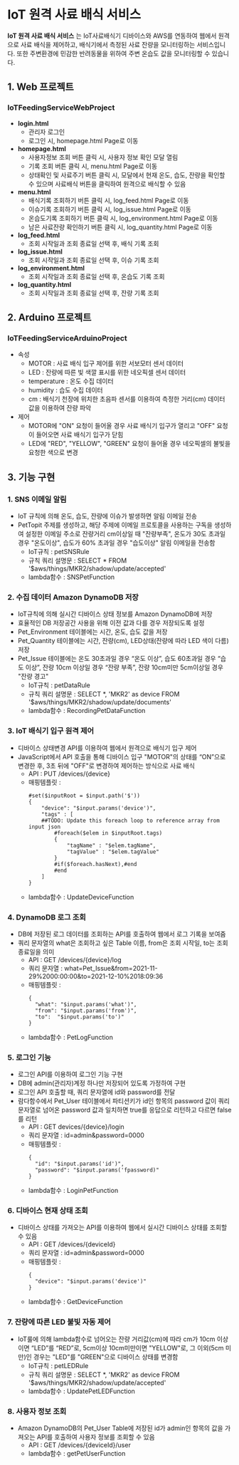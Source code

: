 # IoT 원격 사료 배식 서비스

**IoT 원격 사료 배식 서비스** 는 IoT사료배식기 디바이스와 AWS를 연동하여 웹에서 원격으로 사료 배식을 제어하고, 배식기에서 측정된 사료 잔량을 모니터링하는 서비스입니다. 또한 주변환경에 민감한 반려동물을 위하여 주변 온습도 값을 모니터링할 수 있습니다.


## 1. Web 프로젝트

### IoTFeedingServiceWebProject
- **login.html**
	- 관리자 로그인
	- 로그인 시, homepage.html Page로 이동
- **homepage.html**
	- 사용자정보 조회 버튼 클릭 시, 사용자 정보 확인 모달 열림
	- 기록 조회 버튼 클릭 시, menu.html Page로 이동
	- 상태확인 및 사료주기 버튼 클릭 시, 모달에서 현재 온도, 습도, 잔량을 확인할 수 있으며 사료배식 버튼을 클릭하여 원격으로 배식할 수 있음
- **menu.html**
	- 배식기록 조회하기 버튼 클릭 시, log_feed.html Page로 이동
	- 이슈기록 조회하기 버튼 클릭 시, log_issue.html Page로 이동
	- 온습도기록 조회하기 버튼 클릭 시, log_environment.html Page로 이동
	- 남은 사료잔량 확인하기 버튼 클릭 시, log_quantity.html Page로 이동
- **log_feed.html**
	- 조회 시작일과 조회 종료일 선택 후, 배식 기록 조회
- **log_issue.html**
	- 조회 시작일과 조회 종료일 선택 후, 이슈 기록 조회
- **log_environment.html**
	- 조회 시작일과 조회 종료일 선택 후, 온습도 기록 조회
- **log_quantity.html**
	- 조회 시작일과 조회 종료일 선택 후, 잔량 기록 조회



## 2. Arduino 프로젝트

### IoTFeedingServiceArduinoProject
- 속성
	- MOTOR : 사료 배식 입구 제어를 위한 서보모터 센서 데이터
	- LED : 잔량에 따른 빛 색깔 표시를 위한 네오픽셀 센서 데이터
	- temperature : 온도 수집 데이터
	- humidity : 습도 수집 데이터
	- cm : 배식기 천장에 위치한 초음파 센서를 이용하여 측정한 거리(cm) 데이터 값을 이용하여 잔량 파악
- 제어
	- MOTOR에 "ON" 요청이 들어올 경우 사료 배식기 입구가 열리고 "OFF" 요청이 들어오면 사료 배식기 입구가 닫힘
	- LED에 "RED", "YELLOW", "GREEN" 요청이 들어올 경우 네오픽셀의 불빛을 요청한 색으로 변경



## 3. 기능 구현

### 1. SNS 이메일 알림
- IoT 규칙에 의해 온도, 습도, 잔량에 이슈가 발생하면 알림 이메일 전송
- PetTopit 주제를 생성하고, 해당 주제에 이메일 프로토콜을 사용하는 구독을 생성하여 설정한 이메일 주소로 잔량거리 cm이상일 때 "잔량부족", 온도가 30도 초과일 경우 "온도이상", 습도가 60% 초과일 경우 "습도이상" 알림 이메일을 전송함
	- IoT규칙 : petSNSRule
	- 규칙 쿼리 설명문 : SELECT * FROM '$aws/things/MKR2/shadow/update/accepted'
	- lambda함수 : SNSPetFunction

### 2. 수집 데이터 Amazon DynamoDB 저장
- IoT규칙에 의해 실시간 디바이스 상태 정보를 Amazon DynamoDB에 저장
- 효율적인 DB 저장공간 사용을 위해 이전 값과 다를 경우 저장되도록 설정
- Pet_Environment 테이블에는 시간, 온도, 습도 값을 저장
- Pet_Quantity 테이블에는 시간, 잔량(cm), LED상태(잔량에 따라 LED 색이 다름) 저장
- Pet_Issue 테이블에는 온도 30초과일 경우 “온도 이상”, 습도 60초과일 경우 “습도 이상”, 잔량 10cm 이상일 경우 “잔량 부족”, 잔량 10cm미만 5cm이상일 경우 "잔량 경고"
	- IoT규칙 : petDataRule
	- 규칙 쿼리 설명문 : SELECT *, 'MKR2' as device FROM '$aws/things/MKR2/shadow/update/documents'
	- lambda함수 : RecordingPetDataFunction

### 3. IoT 배식기 입구 원격 제어
- 디바이스 상태변경 API를 이용하여 웹에서 원격으로 배식기 입구 제어
- JavaScript에서 API 호출을 통해 디바이스 입구 "MOTOR"의 상태를 “ON”으로 변경한 후, 3초 뒤에 "OFF"로 변경하여 제어하는 방식으로 사료 배식
	- API : PUT /devices/{device}
	- 매핑템플릿 : 
  	  ```
      #set($inputRoot = $input.path('$'))
      {
          "device": "$input.params('device')",
          "tags" : [
          ##TODO: Update this foreach loop to reference array from input json
              #foreach($elem in $inputRoot.tags)
              {
                  "tagName" : "$elem.tagName",
                  "tagValue" : "$elem.tagValue"
              } 
              #if($foreach.hasNext),#end
              #end
          ]
      }
      ```
	- lambda함수 : UpdateDeviceFunction

### 4. DynamoDB 로그 조회
- DB에 저장된 로그 데이터를 조회하는 API를 호출하여 웹에서 로그 기록을 보여줌
- 쿼리 문자열의 what은 조회하고 싶은 Table 이름, from은 조회 시작일, to는 조회 종료일을 의미
	- API : GET /devices/{device}/log
	- 쿼리 문자열 : what=Pet_Issue&from=2021-11-29%2000:00:00&to=2021-12-10%2018:09:36
	- 매핑템플릿 : 
  	  ```
      {
        "what": "$input.params('what')",
        "from": "$input.params('from')",
        "to":  "$input.params('to')"
      }
      ```
	- lambda함수 : PetLogFunction

### 5. 로그인 기능
- 로그인 API를 이용하여 로그인 기능 구현
- DB에 admin(관리자)계정 하나만 저장되어 있도록 가정하여 구현
- 로그인 API 호출할 때, 쿼리 문자열에 id와 password를 전달
- 람다함수에서 Pet_User 테이블에서 파티션키가 id인 항목의 password 값이 쿼리 문자열로 넘어온 password 값과 일치하면 true를 응답으로 리턴하고 다르면 false를 리턴
	- API : GET devices/{device}/login
	- 쿼리 문자열 : id=admin&password=0000
	- 매핑템플릿 : 
  	  ```
      {
        "id": "$input.params('id')",
        "password": "$input.params('fpassword)"
      }
      ```
	- lambda함수 : LoginPetFunction

### 6. 디바이스 현재 상태 조회
- 디바이스 상태를 가져오는 API를 이용하여 웹에서 실시간 디바이스 상태를 조회할 수 있음
	- API : GET /devices/{deviceId}
	- 쿼리 문자열 : id=admin&password=0000
	- 매핑템플릿 : 
  	  ```
      {
        "device": "$input.params('device')"
      }
      ```
	- lambda함수 : GetDeviceFunction

### 7. 잔량에 따른 LED 불빛 자동 제어
- IoT룰에 의해 lambda함수로 넘어오는 잔량 거리값(cm)에 따라 cm가 10cm 이상이면 “LED”를 “RED”로, 5cm이상 10cm미만이면 "YELLOW"로, 그 이외(5cm 미만)인 경우는 "LED"를 "GREEN"으로 디바이스 상태를 변경함
	- IoT규칙 : petLEDRule
	- 규칙 쿼리 설명문 : SELECT *, 'MKR2' as device FROM '$aws/things/MKR2/shadow/update/accepted'
	- lambda함수 : UpdatePetLEDFunction

### 8. 사용자 정보 조회
- Amazon DynamoDB의 Pet_User Table에 저장된 id가 admin인 항목의 값을 가져오는 API를 호출하여 사용자 정보를 조회할 수 있음
	- API : GET /devices/{deviceId}/user
	- lambda함수 : getPetUserFunction
